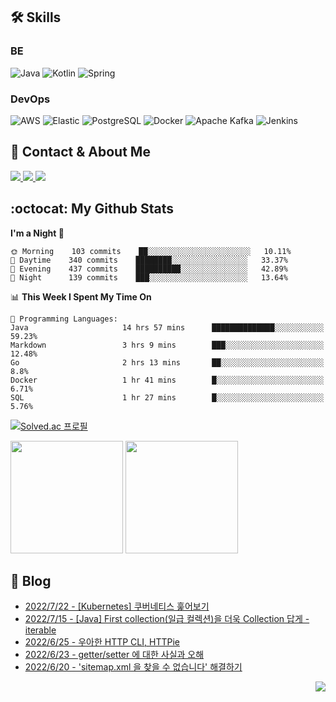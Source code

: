 

## 🛠 Skills

### BE

![Java](https://img.shields.io/badge/Java-007396?style=flat-square&logo=java&logoColor=white)
![Kotlin](https://img.shields.io/badge/Kotlin-7F52FF?style=flat-square&logo=kotlin&logoColor=white)
![Spring](https://img.shields.io/badge/Spring-6DB33F?style=flat-square&logo=spring&logoColor=white)

### DevOps

![AWS](https://img.shields.io/badge/AWS-%23FF9900.svg?style=flat-square&logo=amazon-aws&logoColor=white)
![Elastic](https://img.shields.io/badge/Elastic-005571?style=flat-square&logo=elastic&logoColor=white)
![PostgreSQL](https://img.shields.io/badge/PostgreSQL-336791?style=flat-square&logo=postgresql&logoColor=white)
![Docker](https://img.shields.io/badge/Docker-2496ED?style=flat-square&logo=docker&logoColor=white)
![Apache Kafka](https://img.shields.io/badge/Apache%20Kafka-000?style=flat-square&logo=apachekafka)
![Jenkins](https://img.shields.io/badge/Jenkins-%232C5263.svg?style=flat-square&logo=jenkins&logoColor=white)

## 📧 Contact & About Me

<a href="mailto:songkg7@gmail.com" target="_blank">
    <img src="https://img.shields.io/badge/Gmail-EA4335?style=flat-square&logo=gmail&logoColor=white"/>
</a>
<a href="https://www.notion.so/0377dd16e02d48cd82fa76394507382c" target="_blank">
    <img src="https://img.shields.io/badge/Notion-000000?style=flat-square&logo=notion&logoColor=white"/>
</a>
<a href="https://songkg7.github.io" target="_blank">
    <img src="https://img.shields.io/badge/Tech&nbsp;blog-54BBFF?style=flat-square&logo=github&logoColor=white"/>
</a>

## :octocat: My Github Stats

<!--START_SECTION:waka-->
**I'm a Night 🦉** 

```text
🌞 Morning    103 commits    ██░░░░░░░░░░░░░░░░░░░░░░░   10.11% 
🌆 Daytime    340 commits    ████████░░░░░░░░░░░░░░░░░   33.37% 
🌃 Evening    437 commits    ██████████░░░░░░░░░░░░░░░   42.89% 
🌙 Night      139 commits    ███░░░░░░░░░░░░░░░░░░░░░░   13.64%

```


📊 **This Week I Spent My Time On** 

```text
💬 Programming Languages: 
Java                     14 hrs 57 mins      ██████████████░░░░░░░░░░░   59.23% 
Markdown                 3 hrs 9 mins        ███░░░░░░░░░░░░░░░░░░░░░░   12.48% 
Go                       2 hrs 13 mins       ██░░░░░░░░░░░░░░░░░░░░░░░   8.8% 
Docker                   1 hr 41 mins        █░░░░░░░░░░░░░░░░░░░░░░░░   6.71% 
SQL                      1 hr 27 mins        █░░░░░░░░░░░░░░░░░░░░░░░░   5.76%

```


<!--END_SECTION:waka-->

[![Solved.ac 프로필](http://mazassumnida.wtf/api/v2/generate_badge?boj=songkg7)](https://solved.ac/songkg7)

<p>
  <img height="180em" src="https://github-readme-stats.vercel.app/api?username=songkg7&show_icons=true&include_all_commits=true&bg_color=30,e96443,904e95&title_color=fff&text_color=fff">
  <img height="180em" src="https://github-readme-stats.vercel.app/api/top-langs/?username=songkg7&layout=compact&bg_color=30,e96443,904e95&title_color=fff&text_color=fff&hide=html,css">
</p>

## 📄 Blog <br>
- [2022/7/22 - [Kubernetes] 쿠버네티스 훑어보기](https://songkg7.github.io/posts/kubernetes-start/) <br>
- [2022/7/15 - [Java] First collection(일급 컬렉션)을 더욱 Collection 답게 - iterable](https://songkg7.github.io/posts/iterator/) <br>
- [2022/6/25 - 우아한 HTTP CLI, HTTPie](https://songkg7.github.io/posts/httpie/) <br>
- [2022/6/23 - getter/setter 에 대한 사실과 오해](https://songkg7.github.io/posts/getter-and-setter/) <br>
- [2022/6/20 - 'sitemap.xml 을 찾을 수 없습니다' 해결하기](https://songkg7.github.io/posts/sitemap-error/) <br>

<!-- 조회수 -->
<p align="right">
  <a href="https://hits.seeyoufarm.com"><img src="https://hits.seeyoufarm.com/api/count/incr/badge.svg?url=https%3A%2F%2Fgithub.com%2Fsongkg7&count_bg=%238D7BF5&title_bg=%23252323&icon=github.svg&icon_color=%23FFFDFD&title=hits&edge_flat=false"/></a>
</p>
